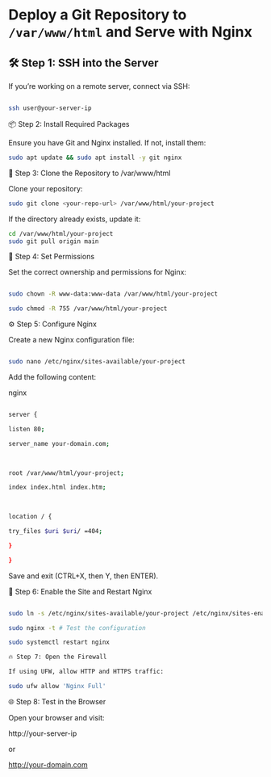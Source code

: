 


# Deploy a Git Repository to `/var/www/html` and Serve with Nginx

  

## 🛠 Step 1: SSH into the Server

If you’re working on a remote server, connect via SSH:

```sh

ssh user@your-server-ip
```

📦 Step 2: Install Required Packages

Ensure you have Git and Nginx installed. If not, install them:

  

```sh
sudo apt update && sudo apt install -y git nginx
```
📂 Step 3: Clone the Repository to /var/www/html

Clone your repository:

```sh
sudo git clone <your-repo-url> /var/www/html/your-project
```
If the directory already exists, update it:

  
```sh
cd /var/www/html/your-project
sudo git pull origin main
```

🔑 Step 4: Set Permissions

Set the correct ownership and permissions for Nginx:

  
```sh

sudo chown -R www-data:www-data /var/www/html/your-project

sudo chmod -R 755 /var/www/html/your-project
```

⚙️ Step 5: Configure Nginx

Create a new Nginx configuration file:

```sh

sudo nano /etc/nginx/sites-available/your-project
```


Add the following content:

  

nginx

```sh

server {

listen 80;

server_name your-domain.com;

  

root /var/www/html/your-project;

index index.html index.htm;

  

location / {

try_files $uri $uri/ =404;

}

}

```

Save and exit (CTRL+X, then Y, then ENTER).

  

🔗 Step 6: Enable the Site and Restart Nginx

```sh

sudo ln -s /etc/nginx/sites-available/your-project /etc/nginx/sites-enabled/

sudo nginx -t # Test the configuration

sudo systemctl restart nginx

🔥 Step 7: Open the Firewall

If using UFW, allow HTTP and HTTPS traffic:
```

  

```sh
sudo ufw allow 'Nginx Full'
```


🌐 Step 8: Test in the Browser

Open your browser and visit:

  
  
  

http://your-server-ip

or

  
  

http://your-domain.com